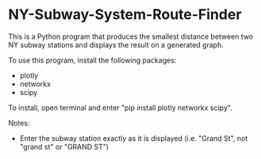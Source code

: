 # NY-Subway-System-Route-Finder
This is a Python program that produces the smallest distance between two NY subway stations and displays the result on a generated graph.

To use this program, install the following packages:
- plotly
- networkx
- scipy

To install, open terminal and enter "pip install plotly networkx scipy".

Notes:
- Enter the subway station exactly as it is displayed (i.e. "Grand St", not "grand st" or "GRAND ST")
